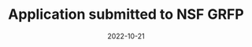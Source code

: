 ---
title: "Application submitted to NSF GRFP"
date: 2022-10-21
image: /assets/images/news/2_application_submitted_to_nsfoctober_21_2022.png
summary: >
  Masters student **Aurora Vogel** submitted an application to the NSF Graduate Research Fellowship Program (GRFP).
links:
  primary: https://www.nsfgrfp.org
---